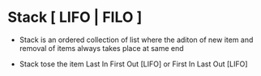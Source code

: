 # Stack [ LIFO | FILO ]

- Stack is an ordered collection of list where the aditon of new item and removal of items always takes place at same end

- Stack tose the item Last In First Out [LIFO] or First In Last Out [LIFO]

